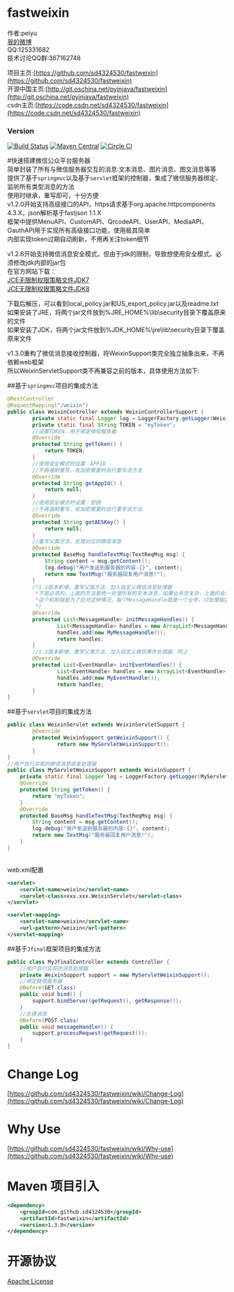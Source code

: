 fastweixin
==========
作者:peiyu<br>
[我的微博](http://weibo.com/1728407960)<br>
QQ:125331682<br>
技术讨论QQ群:367162748<br>

项目主页:[https://github.com/sd4324530/fastweixin](https://github.com/sd4324530/fastweixin)<br>
开源中国主页:[http://git.oschina.net/pyinjava/fastweixin](http://git.oschina.net/pyinjava/fastweixin)<br>
csdn主页:[https://code.csdn.net/sd4324530/fastweixin](https://code.csdn.net/sd4324530/fastweixin)<br>

### Version
[![Build Status](https://api.travis-ci.org/sd4324530/fastweixin.png?branch=master)](https://travis-ci.org/sd4324530/fastweixin)
[![Maven Central](https://maven-badges.herokuapp.com/maven-central/com.github.sd4324530/fastweixin/badge.svg)](https://maven-badges.herokuapp.com/maven-central/com.github.sd4324530/fastweixin)
[![Circle CI](https://circleci.com/gh/sd4324530/fastweixin/tree/master.svg?style=svg)](https://circleci.com/gh/sd4324530/fastweixin/tree/master)

#快速搭建微信公众平台服务器<br>
简单封装了所有与微信服务器交互的消息:文本消息、图片消息、图文消息等等<br>
提供了基于`springmvc`以及基于`servlet`框架的控制器，集成了微信服务器绑定、监听所有类型消息的方法<br>
使用时继承，重写即可，十分方便<br>
v1.2.0开始支持高级接口的API，https请求基于org.apache.httpcomponents 4.3.X，json解析基于fastjson 1.1.X<br>
框架中提供MenuAPI、CustomAPI、QrcodeAPI、UserAPI、MediaAPI、OauthAPI用于实现所有高级接口功能，使用极其简单<br>
内部实现token过期自动刷新，不用再关注token细节<br>

v1.2.6开始支持微信消息安全模式，但由于jdk的限制，导致想使用安全模式，必须修改jdk内部的jar包<br>
在官方网站下载：<br>
[JCE无限制权限策略文件JDK7](http://www.oracle.com/technetwork/java/javase/downloads/jce-7-download-432124.html)<br>
[JCE无限制权限策略文件JDK8](http://www.oracle.com/technetwork/java/javase/downloads/jce8-download-2133166.html)<br>

下载后解压，可以看到local_policy.jar和US_export_policy.jar以及readme.txt<br>
如果安装了JRE，将两个jar文件放到%JRE_HOME%\lib\security目录下覆盖原来的文件<br>
如果安装了JDK，将两个jar文件放到%JDK_HOME%\jre\lib\security目录下覆盖原来文件<br>

v1.3.0重构了微信消息接收控制器，将WeixinSupport类完全独立抽象出来，不再依赖web框架<br>
所以WeixinServletSupport类不再兼容之前的版本，具体使用方法如下:<br>


##基于`springmvc`项目的集成方法
```Java
@RestController
@RequestMapping("/weixin")
public class WeixinController extends WeixinControllerSupport {
        private static final Logger log = LoggerFactory.getLogger(WeixinController.class);
        private static final String TOKEN = "myToken";
        //设置TOKEN，用于绑定微信服务器
        @Override
        protected String getToken() {
            return TOKEN;
        }
        //使用安全模式时设置：APPID
        //不再强制重写，有加密需要时自行重写该方法
        @Override
        protected String getAppId() {
            return null;
        }
        //使用安全模式时设置：密钥
        //不再强制重写，有加密需要时自行重写该方法
        @Override
        protected String getAESKey() {
            return null;
        }
        //重写父类方法，处理对应的微信消息
        @Override
        protected BaseMsg handleTextMsg(TextReqMsg msg) {
            String content = msg.getContent();
            log.debug("用户发送到服务器的内容:{}", content);
            return new TextMsg("服务器回复用户消息!");
        }
        /*1.1版本新增，重写父类方法，加入自定义微信消息处理器
         *不是必须的，上面的方法是统一处理所有的文本消息，如果业务觉复杂，上面的会显得比较乱
         *这个机制就是为了应对这种情况，每个MessageHandle就是一个业务，只处理指定的那部分消息
         */
        @Override
        protected List<MessageHandle> initMessageHandles() {
                List<MessageHandle> handles = new ArrayList<MessageHandle>();
                handles.add(new MyMessageHandle());
                return handles;
        }
        //1.1版本新增，重写父类方法，加入自定义微信事件处理器，同上
        @Override
        protected List<EventHandle> initEventHandles() {
                List<EventHandle> handles = new ArrayList<EventHandle>();
                handles.add(new MyEventHandle());
                return handles;
        }
}
```

##基于`servlet`项目的集成方法
```Java
public class WeixinServlet extends WeixinServletSupport {
        @Override
        protected WeixinSupport getWeixinSupport() {
                return new MyServletWeixinSupport();
        }
}
//用户自行实现的微信消息收发处理器
public class MyServletWeixinSupport extends WeixinSupport {
    private static final Logger log = LoggerFactory.getLogger(MyServletWeixinSupport.class);
    @Override
    protected String getToken() {
        return "myToken";
    }
    @Override
    protected BaseMsg handleTextMsg(TextReqMsg msg) {
        String content = msg.getContent();
        log.debug("用户发送到服务器的内容:{}", content);
        return new TextMsg("服务器回复用户消息!");
    }
}
```
<br>
web.xml配置

```xml
<servlet>
    <servlet-name>weixin</servlet-name>
	<servlet-class>xxx.xxx.WeixinServlet</servlet-class>
</servlet>

<servlet-mapping>
    <servlet-name>weixin</servlet-name>
    <url-pattern>/weixin</url-pattern>
</servlet-mapping>
```

##基于`Jfinal`框架项目的集成方法
```Java
public class MyJfinalController extends Controller {
    //用户自行实现的消息处理器
    private WeixinSupport support = new MyServletWeixinSupport();
    //绑定微信服务器
    @Before(GET.class)
    public void bind() {
        support.bindServer(getRequest(), getResponse());
    }
    //处理消息
    @Before(POST.class)
    public void messageHandler() {
        support.processRequest(getRequest());
    }
}
```


Change Log
=========
[https://github.com/sd4324530/fastweixin/wiki/Change-Log](https://github.com/sd4324530/fastweixin/wiki/Change-Log)

Why Use
=========
[https://github.com/sd4324530/fastweixin/wiki/Why-use](https://github.com/sd4324530/fastweixin/wiki/Why-use)

Maven 项目引入
==========
```xml
<dependency>
    <groupId>com.github.sd4324530</groupId>
    <artifactId>fastweixin</artifactId>
    <version>1.3.0</version>
</dependency>
```

开源协议
==========
[Apache License](http://www.apache.org/licenses/LICENSE-2.0)
